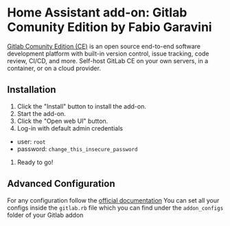 # Home Assistant add-on: Gitlab Comunity Edition by Fabio Garavini

[Gitlab Comunity Edition (CE)](https://gitlab.com/rluna-gitlab/gitlab-ce) is an open source end-to-end software development platform with built-in version control, issue tracking, code review, CI/CD, and more. Self-host GitLab CE on your own servers, in a container, or on a cloud provider.

## Installation

1. Click the "Install" button to install the add-on.
1. Start the add-on.
1. Click the "Open web UI" button.
1. Log-in with default admin credentials
  - user: `root`
  - password: `change_this_insecure_password`
1. Ready to go!

## Advanced Configuration

For any configuration follow the [official documentation](https://docs.gitlab.com/ee/install/next_steps.html)
You can set all your configs inside the `gitlab.rb` file which you can find under the `addon_configs` folder of your Gitlab addon
